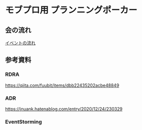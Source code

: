 # モブプロ用 プランニングポーカー


## 会の流れ

[イベントの流れ](/docs/イベントの流れ.md)

## 参考資料

### RDRA

https://qiita.com/fuubit/items/dbb22435202acbe48849

### ADR

https://jnuank.hatenablog.com/entry/2020/12/24/230329

### EventStorming
